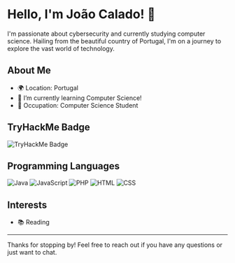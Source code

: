 # Hello, I'm João Calado! 👋

I'm passionate about cybersecurity and currently studying computer science. Hailing from the beautiful country of Portugal, I'm on a journey to explore the vast world of technology.

## About Me

- 🌍 Location: Portugal
- 🌱 I’m currently learning Computer Science!
- 💼 Occupation: Computer Science Student


## TryHackMe Badge

![TryHackMe Badge](https://tryhackme-badges.s3.amazonaws.com/Gusion.0.png)

## Programming Languages

![Java](https://img.shields.io/badge/Java-Intermediate-brightgreen)
![JavaScript](https://img.shields.io/badge/JavaScript-Intermediate-blue)
![PHP](https://img.shields.io/badge/PHP-Beginner-orange)
![HTML](https://img.shields.io/badge/HTML-Intermediate-red)
![CSS](https://img.shields.io/badge/CSS-Intermediate-purple)

## Interests

- 📚 Reading

---

Thanks for stopping by! Feel free to reach out if you have any questions or just want to chat.
